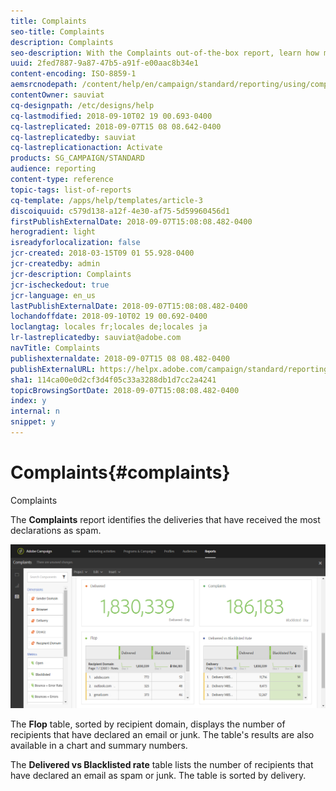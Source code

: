```yaml
---
title: Complaints
seo-title: Complaints
description: Complaints
seo-description: With the Complaints out-of-the-box report, learn how many time delivery was declared as spam.
uuid: 2fed7887-9a87-47b5-a91f-e00aac8b34e1
content-encoding: ISO-8859-1
aemsrcnodepath: /content/help/en/campaign/standard/reporting/using/complaints
contentOwner: sauviat
cq-designpath: /etc/designs/help
cq-lastmodified: 2018-09-10T02 19 00.693-0400
cq-lastreplicated: 2018-09-07T15 08 08.642-0400
cq-lastreplicatedby: sauviat
cq-lastreplicationaction: Activate
products: SG_CAMPAIGN/STANDARD
audience: reporting
content-type: reference
topic-tags: list-of-reports
cq-template: /apps/help/templates/article-3
discoiquuid: c579d138-a12f-4e30-af75-5d59960456d1
firstPublishExternalDate: 2018-09-07T15:08:08.482-0400
herogradient: light
isreadyforlocalization: false
jcr-created: 2018-03-15T09 01 55.928-0400
jcr-createdby: admin
jcr-description: Complaints
jcr-ischeckedout: true
jcr-language: en_us
lastPublishExternalDate: 2018-09-07T15:08:08.482-0400
lochandoffdate: 2018-09-10T02 19 00.692-0400
loclangtag: locales fr;locales de;locales ja
lr-lastreplicatedby: sauviat@adobe.com
navTitle: Complaints
publishexternaldate: 2018-09-07T15 08 08.482-0400
publishExternalURL: https://helpx.adobe.com/campaign/standard/reporting/using/complaints.html
sha1: 114ca00e0d2cf3d4f05c33a3288db1d7cc2a4241
topicBrowsingSortDate: 2018-09-07T15:08:08.482-0400
index: y
internal: n
snippet: y
---
```


# Complaints{#complaints}

Complaints

The **Complaints** report identifies the deliveries that have received the most declarations as spam.

![](assets/delivery_reports_complaints.png)

The **Flop** table, sorted by recipient domain, displays the number of recipients that have declared an email or junk. The table's results are also available in a chart and summary numbers.

The **Delivered vs Blacklisted rate** table lists the number of recipients that have declared an email as spam or junk. The table is sorted by delivery.
